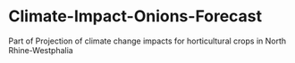 # Climate-Impact-Onions-Forecast
Part of  Projection of climate change impacts for horticultural crops in North Rhine-Westphalia
